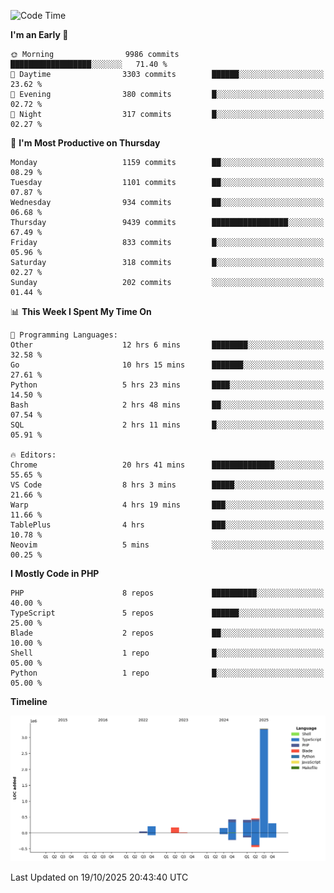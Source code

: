 <!--START_SECTION:waka-->
![Code Time](http://img.shields.io/badge/Code%20Time-4%2C324%20hrs%2026%20mins-blue)

**I'm an Early 🐤** 

```text
🌞 Morning                9986 commits        ██████████████████░░░░░░░   71.40 % 
🌆 Daytime                3303 commits        ██████░░░░░░░░░░░░░░░░░░░   23.62 % 
🌃 Evening                380 commits         █░░░░░░░░░░░░░░░░░░░░░░░░   02.72 % 
🌙 Night                  317 commits         █░░░░░░░░░░░░░░░░░░░░░░░░   02.27 % 
```
📅 **I'm Most Productive on Thursday** 

```text
Monday                   1159 commits        ██░░░░░░░░░░░░░░░░░░░░░░░   08.29 % 
Tuesday                  1101 commits        ██░░░░░░░░░░░░░░░░░░░░░░░   07.87 % 
Wednesday                934 commits         ██░░░░░░░░░░░░░░░░░░░░░░░   06.68 % 
Thursday                 9439 commits        █████████████████░░░░░░░░   67.49 % 
Friday                   833 commits         █░░░░░░░░░░░░░░░░░░░░░░░░   05.96 % 
Saturday                 318 commits         █░░░░░░░░░░░░░░░░░░░░░░░░   02.27 % 
Sunday                   202 commits         ░░░░░░░░░░░░░░░░░░░░░░░░░   01.44 % 
```


📊 **This Week I Spent My Time On** 

```text
💬 Programming Languages: 
Other                    12 hrs 6 mins       ████████░░░░░░░░░░░░░░░░░   32.58 % 
Go                       10 hrs 15 mins      ███████░░░░░░░░░░░░░░░░░░   27.61 % 
Python                   5 hrs 23 mins       ████░░░░░░░░░░░░░░░░░░░░░   14.50 % 
Bash                     2 hrs 48 mins       ██░░░░░░░░░░░░░░░░░░░░░░░   07.54 % 
SQL                      2 hrs 11 mins       █░░░░░░░░░░░░░░░░░░░░░░░░   05.91 % 

🔥 Editors: 
Chrome                   20 hrs 41 mins      ██████████████░░░░░░░░░░░   55.65 % 
VS Code                  8 hrs 3 mins        █████░░░░░░░░░░░░░░░░░░░░   21.66 % 
Warp                     4 hrs 19 mins       ███░░░░░░░░░░░░░░░░░░░░░░   11.66 % 
TablePlus                4 hrs               ███░░░░░░░░░░░░░░░░░░░░░░   10.78 % 
Neovim                   5 mins              ░░░░░░░░░░░░░░░░░░░░░░░░░   00.25 % 
```

**I Mostly Code in PHP** 

```text
PHP                      8 repos             ██████████░░░░░░░░░░░░░░░   40.00 % 
TypeScript               5 repos             ██████░░░░░░░░░░░░░░░░░░░   25.00 % 
Blade                    2 repos             ██░░░░░░░░░░░░░░░░░░░░░░░   10.00 % 
Shell                    1 repo              █░░░░░░░░░░░░░░░░░░░░░░░░   05.00 % 
Python                   1 repo              █░░░░░░░░░░░░░░░░░░░░░░░░   05.00 % 
```



**Timeline**

![Lines of Code chart](https://raw.githubusercontent.com/abrahamgreyson/abrahamgreyson/main/assets/bar_graph.png)


 Last Updated on 19/10/2025 20:43:40 UTC
<!--END_SECTION:waka-->

